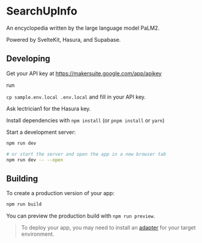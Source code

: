 # SearchUpInfo

An encyclopedia written by the large language model PaLM2.

Powered by SvelteKit, Hasura, and Supabase. 

## Developing

Get your API key at https://makersuite.google.com/app/apikey

run

```cp sample.env.local .env.local``` and fill in your API key.

Ask lectrician1 for the Hasura key.

Install dependencies with `npm install` (or `pnpm install` or `yarn`)

Start a development server:

```bash
npm run dev

# or start the server and open the app in a new browser tab
npm run dev -- --open
```

## Building

To create a production version of your app:

```bash
npm run build
```

You can preview the production build with `npm run preview`.

> To deploy your app, you may need to install an [adapter](https://kit.svelte.dev/docs/adapters) for your target environment.
